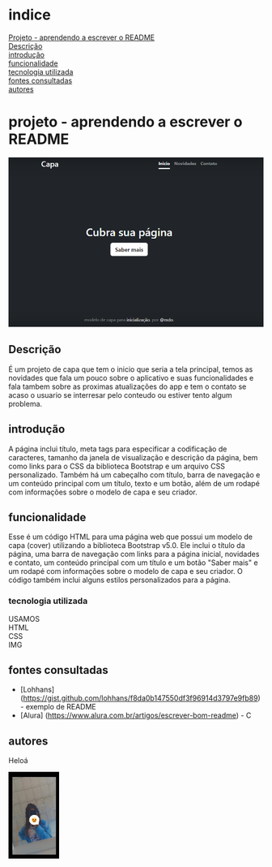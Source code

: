 # indice 
[Projeto - aprendendo a escrever o README](#projeto---aprendendo-a-escrever-o-readme)  
[Descrição](#descri%C3%A7%C3%A3o)  
[introdução](#introdu%C3%A7%C3%A3o)  
[funcionalidade](#funcionalidade)  
[tecnologia utilizada](#tecnologia-utilizada)  
[fontes consultadas](#fontes-consultadas)  
[autores](#autores)  

# projeto - aprendendo a escrever o README

![image info](img/capa.png)

## Descrição 
É um projeto de capa que tem o inicio que seria a tela principal, temos as novidades que fala um pouco sobre o aplicativo e suas funcionalidades e fala tambem sobre as proximas atualizações do app e tem o contato se acaso o usuario se interresar pelo conteudo ou estiver tento algum problema.

## introdução 
A página inclui título, meta tags para especificar a codificação de caracteres, tamanho da janela de visualização e descrição da página, bem como links para o CSS da biblioteca Bootstrap e um arquivo CSS personalizado. Também há um cabeçalho com título, barra de navegação e um conteúdo principal com um título, texto e um botão, além de um rodapé com informações sobre o modelo de capa e seu criador.

## funcionalidade 
Esse é um código HTML para uma página web que possui um modelo de capa (cover) utilizando a biblioteca Bootstrap v5.0. Ele inclui o título da página, uma barra de navegação com links para a página inicial, novidades e contato, um conteúdo principal com um título e um botão "Saber mais" e um rodapé com informações sobre o modelo de capa e seu criador. O código também inclui alguns estilos personalizados para a página.

### tecnologia utilizada
USAMOS   
HTML  
CSS  
IMG  
## fontes consultadas
* [Lohhans] (https://gist.github.com/lohhans/f8da0b147550df3f96914d3797e9fb89) - exemplo de README
* [Alura] (https://www.alura.com.br/artigos/escrever-bom-readme) - C
## autores
Heloá   

<img src="https://github.com/heloanascimentp/portfolio-pessoal/blob/main/img/eu.jpeg" width="100px">